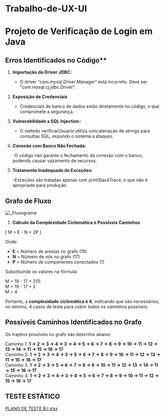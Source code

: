 
# Trabalho-de-UX-UI
# Projeto de Verificação de Login em Java

## Erros Identificados no Código**
1. **Importação do Driver JDBC:**
   - O driver "com.mysql.Driver.Manager" está incorreto. Deve ser "com.mysql.cj.jdbc.Driver".

2. **Exposição de Credenciais**
   - Credenciais do banco de dados estão diretamente no código, o que compromete a segurança.

3. **Vulnerabilidade a SQL Injection:**:
   - O método verificarUsuario utiliza concatenação de strings para consultas SQL, expondo o sistema a ataques.

4. **Conexão com Banco Não Fechada:**

    -O código não garante o fechamento da conexão com o banco, podendo causar vazamento de recursos.
   
4. **Tratamento Inadequado de Exceções:**

    -Exceções são tratadas apenas com printStackTrace, o que não é apropriado para produção.


## Grafo de Fluxo
![_Fluxograma](https://github.com/user-attachments/assets/564ef568-c114-4bf6-a3c2-0cc7cf70a68e)

1. **Cálculo da Complexidade Ciclomática e Possíveis Caminhos**

\[
M = E - N + 2P
\]

Onde:  
- **E** = Número de arestas no grafo (19)  
- **N** = Número de nós no grafo (17)  
- **P** = Número de componentes conectados (1)  

Substituindo os valores na fórmula:


M = 19 - 17 + 2(1)  
M = 19 - 17 + 2  
M = 4


Portanto, a **complexidade ciclomática é 4**, indicando que são necessários, no mínimo, 4 casos de teste para cobrir todos os caminhos possíveis.

## Possíveis Caminhos Identificados no Grafo

Os trajetos possíveis no grafo são descritos abaixo:

Caminho 1: **1 → 2 → 3 → 4 → 3 → 4 → 5 → 6 → 7 → 8 → 9 → 10 → 11 → 12 → 13 → 14 → 11 → 15 → 16 → 17**  
Caminho 2: **1 → 2 → 3 → 4 → 3 → 5 → 6 → 7 → 8 → 9 → 10 → 11 → 12 → 13 → 11 → 15 → 16 → 17**  
Caminho 3: **1 → 2 → 3 → 5 → 6 → 7 → 8 → 9 → 10 → 11 → 12 → 13 → 14 → 11 → 15 → 16 → 17**  
Caminho 4: **1 → 2 → 3 → 4 → 3 → 4 → 5 → 6 → 7 → 8 → 9 → 10 → 11 → 12 → 15 → 16 → 17**

## TESTE ESTÁTICO
[PLANO DE TESTE B.I.xlsx](https://github.com/user-attachments/files/17967617/PLANO.DE.TESTE.B.I.xlsx)
